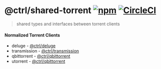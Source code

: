 # @ctrl/shared-torrent [![npm](https://badgen.net/npm/v/@ctrl/shared-torrent)](https://www.npmjs.com/package/@ctrl/shared-torrent) [![CircleCI](https://badgen.net/circleci/github/scttcper/shared-torrent)](https://circleci.com/gh/scttcper/shared-torrent)

> shared types and interfaces between torrent clients

#### Normalized Torrent Clients
- deluge - [@ctrl/deluge](https://github.com/scttcper/deluge)
- transmission - [@ctrl/transmission](https://github.com/scttcper/transmission)
- qbittorrent - [@ctrl/qbittorrent](https://github.com/scttcper/qbittorrent)
- utorrent - [@ctrl/qbittorrent](https://github.com/scttcper/utorrent) 
